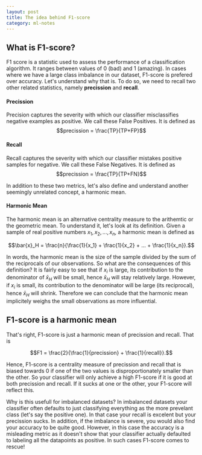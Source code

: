 ```yaml
---
layout: post
title: The idea behind F1-score
category: ml-notes
---
```


## What is F1-score?
F1 score is a statistic used to assess the performance of a classification algorithm. It ranges between values of 0 (bad) and 1 (amazing). In cases where we have a large class imbalance in our dataset, F1-score is prefered over accuracy. Let's understand why that is. To do so, we need to recall two other related statistics, namely **precission** and **recall**.

#### Precission
Precision captures the severity with which our classifier misclassifies negative examples as positive. We call these False Positives. It is defined as 
$$precission = \frac{TP}{TP+FP}$$

#### Recall
Recall captures the severity with which our classifier mistakes positive samples for negative. We call these False Negatives.  It is defined as 
$$precission = \frac{TP}{TP+FN}$$

In addition to these two metrics, let's also define and understand another seemingly unrelated concept, a harmonic mean.

#### Harmonic Mean
The harmonic mean is an alternative centrality measure to the arithemtic or the geometric mean. To understand it, let's look at its definition. Given a sample of real positive numbers $x_1, x_2,...,x_n$, a harmonic mean is defined as

$$\bar{x}_H = \frac{n}{\frac{1}{x_1} + \frac{1}{x_2} + ... + \frac{1}{x_n}}.$$

In words, the harmonic mean is the size of the sample divided by the sum of the reciprocals of our observations. So what are the consequences of this definition? It is fairly easy to see that if $x_i$ is large, its contribution to the denominator of $\bar{x}_H$ will be small, hence $\bar{x}_H$ will stay relatively large. However, if $x_i$ is small, its contribution to the denominator will be large (its reciprocal), hence $\bar{x}_H$ will shrink. Therefore we can conclude that the harmonic mean implicitely weighs the small observations as more influential.

## F1-score is a harmonic mean
That's right, F1-score is just a harmonic mean of precission and recall. That is

$$F1 = \frac{2}{\frac{1}{precission} + \frac{1}{recall}}.$$

Hence, F1-score is a centrality measure of precission and recall that is biased towards 0 if one of the two values is disproportionately smaller than the other. So your classifier will only achieve a high F1-score if it is good at both precission and recall. If it sucks at one or the other, your F1-score will reflect this.

Why is this usefull for imbalanced datasets? In imbalanced datasets your classifier often defaults to just classifying everything as the more prevelant class (let's say the positive one). In that case your recall is excelent but your precission sucks. In addition, if the imbalance is severe, you would also find your accuracy to be quite good. However, in this case the accuracy is a misleading metric as it doesn't show that your classifier actually defaulted to labeling all the datapoints as positive. In such cases F1-score comes to rescue!